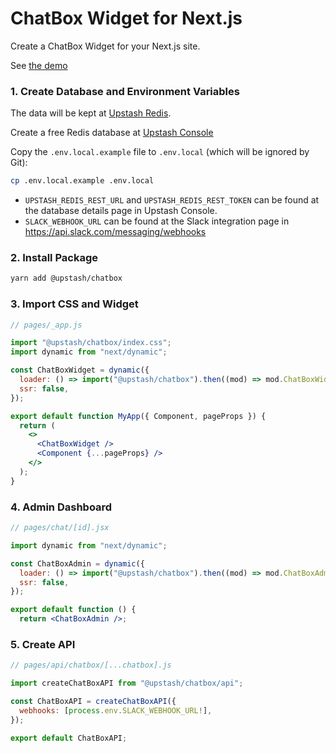 # ChatBox Widget for Next.js

Create a ChatBox Widget for your Next.js site.

See [the demo](https://upstash-chatbox.vercel.app)

### 1. Create Database and Environment Variables

The data will be kept at [Upstash Redis](https://upstash.com).

Create a free Redis database at [Upstash Console](https://console.upstash.com)

Copy the `.env.local.example` file to `.env.local` (which will be ignored by
Git):

```bash
cp .env.local.example .env.local
```

- `UPSTASH_REDIS_REST_URL` and `UPSTASH_REDIS_REST_TOKEN` can be found at the
  database details page in Upstash Console.
- `SLACK_WEBHOOK_URL` can be found at the Slack integration page
  in https://api.slack.com/messaging/webhooks

### 2. Install Package

```bash
yarn add @upstash/chatbox
```

### 3. Import CSS and Widget

```jsx
// pages/_app.js

import "@upstash/chatbox/index.css";
import dynamic from "next/dynamic";

const ChatBoxWidget = dynamic({
  loader: () => import("@upstash/chatbox").then((mod) => mod.ChatBoxWidget),
  ssr: false,
});

export default function MyApp({ Component, pageProps }) {
  return (
    <>
      <ChatBoxWidget />
      <Component {...pageProps} />
    </>
  );
}
```

### 4. Admin Dashboard

```jsx
// pages/chat/[id].jsx

import dynamic from "next/dynamic";

const ChatBoxAdmin = dynamic({
  loader: () => import("@upstash/chatbox").then((mod) => mod.ChatBoxAdmin),
  ssr: false,
});

export default function () {
  return <ChatBoxAdmin />;
```

### 5. Create API

```js
// pages/api/chatbox/[...chatbox].js

import createChatBoxAPI from "@upstash/chatbox/api";

const ChatBoxAPI = createChatBoxAPI({
  webhooks: [process.env.SLACK_WEBHOOK_URL!],
});

export default ChatBoxAPI;
```


